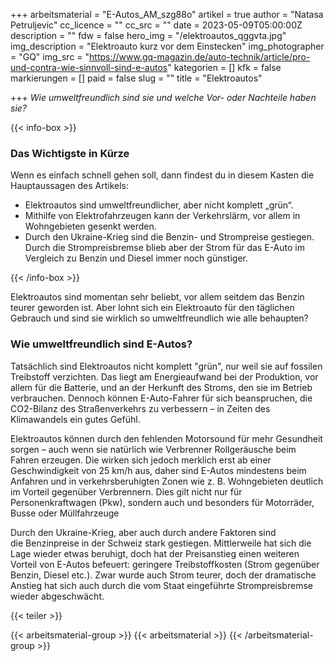 +++
arbeitsmaterial = "E-Autos_AM_szg88o"
artikel = true
author = "Natasa Petruljevic"
cc_licence = ""
cc_src = ""
date = 2023-05-09T05:00:00Z
description = ""
fdw = false
hero_img = "/elektroautos_qggvta.jpg"
img_description = "Elektroauto kurz vor dem Einstecken"
img_photographer = "GQ"
img_src = "https://www.gq-magazin.de/auto-technik/article/pro-und-contra-wie-sinnvoll-sind-e-autos"
kategorien = []
kfk = false
markierungen = []
paid = false
slug = ""
title = "Elektroautos"

+++
_Wie umweltfreundlich sind sie und welche Vor- oder Nachteile haben sie?_

{{< info-box >}} <h3>Das Wichtigste in Kürze</h3>

<p>Wenn es einfach schnell gehen soll, dann findest du in diesem Kasten die Hauptaussagen des Artikels:</p>

<ul>

<li>Elektroautos sind umweltfreundlicher, aber nicht komplett „grün“.</li>

<li>Mithilfe von Elektrofahrzeugen kann der Verkehrslärm, vor allem in Wohngebieten gesenkt werden.</li>

<li>Durch den Ukraine-Krieg sind die Benzin- und Strompreise gestiegen. Durch die Strompreisbremse blieb aber der Strom für das E-Auto im Vergleich zu Benzin und Diesel immer noch günstiger.</li>

</ul> {{< /info-box >}}

Elektroautos sind momentan sehr beliebt, vor allem seitdem das Benzin teurer geworden ist. Aber lohnt sich ein Elektroauto für den täglichen Gebrauch und sind sie wirklich so umweltfreundlich wie alle behaupten?

### Wie umweltfreundlich sind E-Autos?

Tatsächlich sind Elektroautos nicht komplett "grün", nur weil sie auf fossilen Treibstoff verzichten. Das liegt am Energieaufwand bei der Produktion, vor allem für die Batterie, und an der Herkunft des Stroms, den sie im Betrieb verbrauchen. Dennoch können E-Auto-Fahrer für sich beanspruchen, die CO2-Bilanz des Straßenverkehrs zu verbessern – in Zeiten des Klimawandels ein gutes Gefühl.

Elektroautos können durch den fehlenden Motorsound für mehr Gesundheit sorgen – auch wenn sie natürlich wie Verbrenner Rollgeräusche beim Fahren erzeugen. Die wirken sich jedoch merklich erst ab einer Geschwindigkeit von 25 km/h aus, daher sind E-Autos mindestens beim Anfahren und in verkehrsberuhigten Zonen wie z. B. Wohngebieten deutlich im Vorteil gegenüber Verbrennern. Dies gilt nicht nur für Personenkraftwagen (Pkw), sondern auch und besonders für Motorräder, Busse oder Müllfahrzeuge

Durch den Ukraine-Krieg, aber auch durch andere Faktoren sind die Benzinpreise in der Schweiz stark gestiegen. Mittlerweile hat sich die Lage wieder etwas beruhigt, doch hat der Preisanstieg einen weiteren Vorteil von E-Autos befeuert: geringere Treibstoffkosten (Strom gegenüber Benzin, Diesel etc.). Zwar wurde auch Strom teurer, doch der dramatische Anstieg hat sich auch durch die vom Staat eingeführte Strompreisbremse wieder abgeschwächt.

{{< teiler >}}

{{< arbeitsmaterial-group >}}
{{< arbeitsmaterial >}}
{{< /arbeitsmaterial-group >}}
